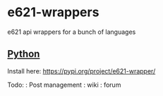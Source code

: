 # e621-wrappers
e621 api wrappers for a bunch of languages


## [Python](python/README.md)
Install here: https://pypi.org/project/e621-wrapper/

Todo:
:  Post management
:  wiki
:  forum
